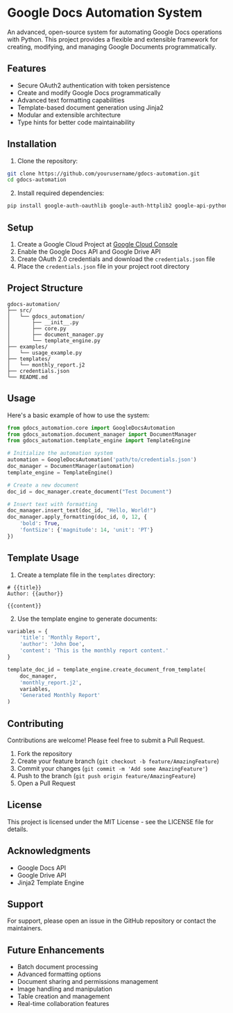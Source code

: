 # Google Docs Automation System

An advanced, open-source system for automating Google Docs operations with Python. This project provides a flexible and extensible framework for creating, modifying, and managing Google Documents programmatically.

## Features

- Secure OAuth2 authentication with token persistence
- Create and modify Google Docs programmatically
- Advanced text formatting capabilities
- Template-based document generation using Jinja2
- Modular and extensible architecture
- Type hints for better code maintainability

## Installation

1. Clone the repository:
```bash
git clone https://github.com/yourusername/gdocs-automation.git
cd gdocs-automation
```

2. Install required dependencies:
```bash
pip install google-auth-oauthlib google-auth-httplib2 google-api-python-client jinja2
```

## Setup

1. Create a Google Cloud Project at [Google Cloud Console](https://console.cloud.google.com)
2. Enable the Google Docs API and Google Drive API
3. Create OAuth 2.0 credentials and download the `credentials.json` file
4. Place the `credentials.json` file in your project root directory

## Project Structure

```
gdocs-automation/
├── src/
│   └── gdocs_automation/
│       ├── __init__.py
│       ├── core.py
│       ├── document_manager.py
│       └── template_engine.py
├── examples/
│   └── usage_example.py
├── templates/
│   └── monthly_report.j2
├── credentials.json
└── README.md
```

## Usage

Here's a basic example of how to use the system:

```python
from gdocs_automation.core import GoogleDocsAutomation
from gdocs_automation.document_manager import DocumentManager
from gdocs_automation.template_engine import TemplateEngine

# Initialize the automation system
automation = GoogleDocsAutomation('path/to/credentials.json')
doc_manager = DocumentManager(automation)
template_engine = TemplateEngine()

# Create a new document
doc_id = doc_manager.create_document("Test Document")

# Insert text with formatting
doc_manager.insert_text(doc_id, "Hello, World!")
doc_manager.apply_formatting(doc_id, 0, 12, {
    'bold': True,
    'fontSize': {'magnitude': 14, 'unit': 'PT'}
})
```

## Template Usage

1. Create a template file in the `templates` directory:

```jinja
# {{title}}
Author: {{author}}

{{content}}
```

2. Use the template engine to generate documents:

```python
variables = {
    'title': 'Monthly Report',
    'author': 'John Doe',
    'content': 'This is the monthly report content.'
}

template_doc_id = template_engine.create_document_from_template(
    doc_manager,
    'monthly_report.j2',
    variables,
    'Generated Monthly Report'
)
```

## Contributing

Contributions are welcome! Please feel free to submit a Pull Request.

1. Fork the repository
2. Create your feature branch (`git checkout -b feature/AmazingFeature`)
3. Commit your changes (`git commit -m 'Add some AmazingFeature'`)
4. Push to the branch (`git push origin feature/AmazingFeature`)
5. Open a Pull Request

## License

This project is licensed under the MIT License - see the LICENSE file for details.

## Acknowledgments

- Google Docs API
- Google Drive API
- Jinja2 Template Engine

## Support

For support, please open an issue in the GitHub repository or contact the maintainers.

## Future Enhancements

- Batch document processing
- Advanced formatting options
- Document sharing and permissions management
- Image handling and manipulation
- Table creation and management
- Real-time collaboration features
